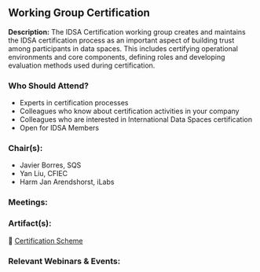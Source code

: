 ## Working Group Certification 
**Description:** 
The IDSA Certification working group creates and maintains the IDSA certification process as an important aspect of building trust among participants in data spaces. This includes certifying operational environments and core components, defining roles and developing evaluation methods used during certification.

### Who Should Attend?
- Experts in certification processes
- Colleagues who know about certification activities in your company
- Colleagues who are interested in International Data Spaces certification
- Open for IDSA Members

### Chair(s):
- Javier Borres, SQS
- Yan Liu, CFIEC
- Harm Jan Arendshorst, iLabs


### Meetings:


### Artifact(s):
:orange_book: [Certification Scheme](https://github.com/International-Data-Spaces-Association/IDS-RAM_4_0/tree/main/documentation/4_Perspectives_of_the_Reference_Architecture_Model/4_2_Certification_Perspective)

### Relevant Webinars & Events:


